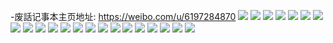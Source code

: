 -废話记事本主页地址: https://weibo.com/u/6197284870 
![](https://wx4.sinaimg.cn/mw2000/006LpaTAly1h8xbmon4ddj30u0140aip.jpg) 
![](https://wx4.sinaimg.cn/mw2000/006LpaTAly1h8xbmcckepj30u0140qcg.jpg) 
![](https://wx4.sinaimg.cn/mw2000/006LpaTAly1h8ppahzt6kj32tc240u0x.jpg) 
![](https://wx4.sinaimg.cn/mw2000/006LpaTAly1h8on1mktn2j32bu33rx6s.jpg) 
![](https://wx4.sinaimg.cn/mw2000/006LpaTAly1h8on1ed14vj323x35se84.jpg) 
![](https://wx4.sinaimg.cn/mw2000/006LpaTAly1h8on1gljqbj3281281hdt.jpg) 
![](https://wx4.sinaimg.cn/mw2000/006LpaTAly1h8on1bv5etj31mi25ynpe.jpg) 
![](https://wx4.sinaimg.cn/mw2000/006LpaTAly1h8on1iphqgj32c02c0hdu.jpg) 
![](https://wx4.sinaimg.cn/mw2000/006LpaTAly1h8on1r5mk2j33402c0x6t.jpg) 
![](https://wx4.sinaimg.cn/mw2000/006LpaTAly1h8ppaiqwg9j30m90to7fu.jpg) 
![](https://wx4.sinaimg.cn/mw2000/006LpaTAly1h8ppaj3046j30lc1a8q92.jpg) 
![](https://wx4.sinaimg.cn/mw2000/006LpaTAly1h8o57mv1qgj32c0340b2c.jpg) 
![](https://wx4.sinaimg.cn/mw2000/006LpaTAly1h8o57kdvcsj30u0140zqo.jpg) 
![](https://wx4.sinaimg.cn/mw2000/006LpaTAly1h8o57orny7j32bx2gne84.jpg) 
![](https://wx4.sinaimg.cn/mw2000/006LpaTAly1h8irn5rd3lj33402c0b2a.jpg) 
![](https://wx4.sinaimg.cn/mw2000/006LpaTAly1h8irn7g355j33402c0u0y.jpg) 
![](https://wx4.sinaimg.cn/mw2000/006LpaTAly1h8irnamj8kj33402c04qq.jpg) 
![](https://wx4.sinaimg.cn/mw2000/006LpaTAly1h8hgeekg6wj30u01oh0wv.jpg) 
![](https://wx4.sinaimg.cn/mw2000/006LpaTAly1h7qu3k4taaj30tz0en0vi.jpg) 
![](https://wx4.sinaimg.cn/mw2000/006LpaTAly1h7no4870xtj30tz13uhdt.jpg) 
![](https://wx4.sinaimg.cn/mw2000/006LpaTAly1h7no3rwivwj31up1utkjl.jpg) 
![](https://wx4.sinaimg.cn/mw2000/006LpaTAly1h7no42nmgmj321e21enpd.jpg) 
